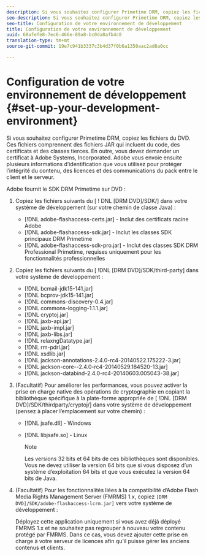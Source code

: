 ```yaml
---
description: Si vous souhaitez configurer Primetime DRM, copiez les fichiers du DVD. Ces fichiers comprennent des fichiers JAR qui incluent du code, des certificats et des classes tierces. En outre, vous devez demander un certificat à Adobe Systems, Incorporated. Adobe vous envoie ensuite plusieurs informations d’identification que vous utilisez pour protéger l’intégrité du contenu, des licences et des communications du pack entre le client et le serveur.
seo-description: Si vous souhaitez configurer Primetime DRM, copiez les fichiers du DVD. Ces fichiers comprennent des fichiers JAR qui incluent du code, des certificats et des classes tierces. En outre, vous devez demander un certificat à Adobe Systems, Incorporated. Adobe vous envoie ensuite plusieurs informations d’identification que vous utilisez pour protéger l’intégrité du contenu, des licences et des communications du pack entre le client et le serveur.
seo-title: Configuration de votre environnement de développement
title: Configuration de votre environnement de développement
uuid: 68afefe8-7ec6-466e-89a8-bc0da8afb4c8
translation-type: tm+mt
source-git-commit: 19e7c941b3337c3b4d37f0b6a1350aac2ad8a0cc

---
```



# Configuration de votre environnement de développement {#set-up-your-development-environment}

Si vous souhaitez configurer Primetime DRM, copiez les fichiers du DVD. Ces fichiers comprennent des fichiers JAR qui incluent du code, des certificats et des classes tierces. En outre, vous devez demander un certificat à Adobe Systems, Incorporated. Adobe vous envoie ensuite plusieurs informations d’identification que vous utilisez pour protéger l’intégrité du contenu, des licences et des communications du pack entre le client et le serveur.

Adobe fournit le SDK DRM Primetime sur DVD :

1. Copiez les fichiers suivants du [ ! DNL [DRM DVD]/SDK/] dans votre système de développement (sur votre chemin de classe Java) :

   * [!DNL adobe-flashaccess-certs.jar] - Inclut des certificats racine Adobe
   * [!DNL adobe-flashaccess-sdk.jar] - Inclut les classes SDK principaux DRM Primetime
   * [!DNL adobe-flashaccess-sdk-pro.jar] - Inclut des classes SDK DRM Professional Primetime, requises uniquement pour les fonctionnalités professionnelles

1. Copiez les fichiers suivants du [ !DNL [DRM DVD]/SDK/third-party] dans votre système de développement :

   * [!DNL bcmail-jdk15-141.jar]
   * [!DNL bcprov-jdk15-141.jar]
   * [!DNL commons-discovery-0.4.jar]
   * [!DNL commons-logging-1.1.1.jar]
   * [!DNL cryptoj.jar]
   * [!DNL jaxb-api.jar]
   * [!DNL jaxb-impl.jar]
   * [!DNL jaxb-libs.jar]
   * [!DNL relaxngDatatype.jar]
   * [!DNL rm-pdrl.jar]
   * [!DNL xsdlib.jar]
   * [!DNL jackson-annotations-2.4.0-rc4-20140522.175222-3.jar]
   * [!DNL jackson-core--2.4.0-rc4-20140529.184520-13.jar]
   * [!DNL jackson-databind-2.4.0-rc4-20140603.005043-38.jar]

1. (Facultatif) Pour améliorer les performances, vous pouvez activer la prise en charge native des opérations de cryptographie en copiant la bibliothèque spécifique à la plate-forme appropriée de [ !DNL [DRM DVD]/SDK/thirdparty/cryptoj/] dans votre système de développement (pensez à placer l’emplacement sur votre chemin) :

   * [!DNL jsafe.dll] - Windows
   * [!DNL libjsafe.so] - Linux

      >[!NOTE]
      >
      >Les versions 32 bits et 64 bits de ces bibliothèques sont disponibles. Vous ne devez utiliser la version 64 bits que si vous disposez d’un système d’exploitation 64 bits et que vous exécutez la version 64 bits de Java.

1. (Facultatif) Pour les fonctionnalités liées à la compatibilité d’Adobe Flash Media Rights Management Server (FMRMS) 1.x, copiez `[DRM DVD]/SDK/adobe-flashaccess-lcrm.jar]` vers votre système de développement :

   Déployez cette application uniquement si vous avez déjà déployé FMRMS 1.x et ne souhaitez pas regrouper à nouveau votre contenu protégé par FMRMS. Dans ce cas, vous devez ajouter cette prise en charge à votre serveur de licences afin qu’il puisse gérer les anciens contenus et clients.
